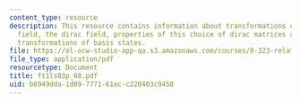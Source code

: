 ```yaml
---
content_type: resource
description: This resource contains information about transformations of the dirac
  field, the dirac field, properties of this choice of dirac matrices and lorentz
  transformations of basis states.
file: https://ol-ocw-studio-app-qa.s3.amazonaws.com/courses/8-323-relativistic-quantum-field-theory-i-spring-2008/b6949dda1d09777161ecc220403c9450_ft1ls03p_08.pdf
file_type: application/pdf
resourcetype: Document
title: ft1ls03p_08.pdf
uid: b6949dda-1d09-7771-61ec-c220403c9450
---
```

